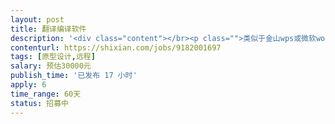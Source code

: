 ```yaml
---                
layout: post       
title: 翻译编译软件           
description: '<div class="content"></br><p class="">类似于金山wps或微软word，为翻译人员提供一个编辑的翻译工具。</p></br><p class="">譬如，英文段落自然分开，便于每一段下对应翻译，还有专业词组的提醒。</p></br><p class="">还有进度管理和与客户端沟通的功能。</p></br><p class="">先期做中英文，后期增加其它语言。</br></p></br></div>'     
contenturl: https://shixian.com/jobs/9182001697      
tags: [原型设计,远程]            
salary: 预估30000元          
publish_time: '已发布 17 小时'         
apply: 6                   
time_range: 60天              
status: 招募中                  
---                 
```


